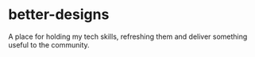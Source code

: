# better-designs
A place for holding my tech skills, refreshing them and deliver something useful to the community.
